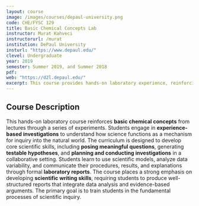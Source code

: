 ```yaml
---
layout: course
image: /images/courses/depaul-university.png
code: CHE/FYSC 129
title: Basic Chemical Concepts Lab
instructor: Murat Kahveci
instructorurl: /murat
institution: DePaul University
insturl: "https://www.depaul.edu/"
clevel: Undergraduate
year: 2019
semester: Summer 2019, and Summer 2018
pdf:
web: "https://d2l.depaul.edu/"
excerpt: This course provides hands-on laboratory experience, reinforcing basic chemical concepts from lecture through experiments and developing scientific writing and inquiry skills.
---
```


## Course Description
This hands-on laboratory course reinforces **basic chemical concepts** from lectures through a series of experiments. Students engage in **experience-based investigations** to understand how science functions as a mechanism for inquiry into the natural world. The curriculum is designed to develop core scientific skills, including **posing meaningful questions**, generating **testable hypotheses**, and **planning and conducting investigations** in a collaborative setting. Students learn to use scientific models, analyze data variability, and communicate their procedures, results, and explanations through formal **laboratory reports**. The course places a strong emphasis on developing **scientific writing skills**, requiring students to produce well-structured reports that integrate data analysis and evidence-based arguments. The primary goal is to train students in the fundamental processes of scientific inquiry.